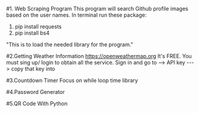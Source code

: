 #1. Web Scraping Program
This program will search Github profile images based on the user names.
In terminal run these package:

1.  pip install requests
2.  pip install bs4

"This is to load the needed library for the program."

#2.Getting Weather Information
https://openweathermap.org
It's FREE.
You must sing up/ login to obtain all the service.
Sign in and go to --> API key ---> copy that key into

#3.Countdown Timer
Focus on while loop
time library

#4.Password Generator


#5.QR Code With Python
